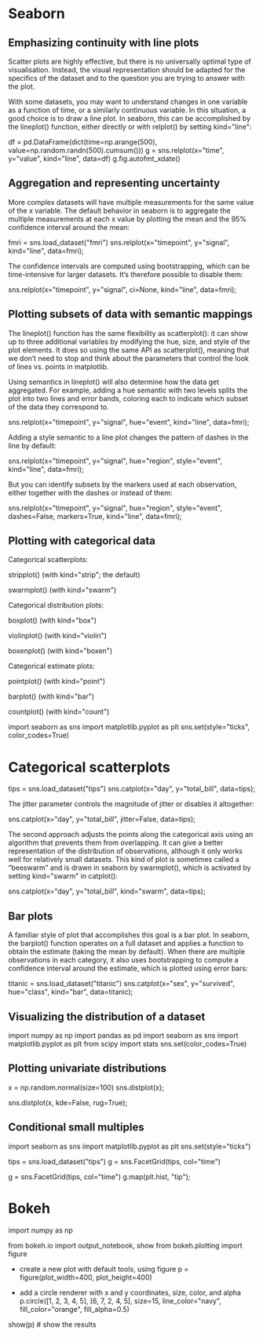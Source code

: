 # Seaborn
## Emphasizing continuity with line plots
Scatter plots are highly effective, but there is no universally optimal type of visualisation. Instead, the visual representation should be adapted for the specifics of the dataset and to the question you are trying to answer with the plot.

With some datasets, you may want to understand changes in one variable as a function of time, or a similarly continuous variable. In this situation, a good choice is to draw a line plot. In seaborn, this can be accomplished by the lineplot() function, either directly or with relplot() by setting kind="line":

df = pd.DataFrame(dict(time=np.arange(500),
                       value=np.random.randn(500).cumsum()))
g = sns.relplot(x="time", y="value", kind="line", data=df)
g.fig.autofmt_xdate()

## Aggregation and representing uncertainty
More complex datasets will have multiple measurements for the same value of the x variable. The default behavior in seaborn is to aggregate the multiple measurements at each x value by plotting the mean and the 95% confidence interval around the mean:

fmri = sns.load_dataset("fmri")
sns.relplot(x="timepoint", y="signal", kind="line", data=fmri);

The confidence intervals are computed using bootstrapping, which can be time-intensive for larger datasets. It’s therefore possible to disable them:

sns.relplot(x="timepoint", y="signal", ci=None, kind="line", data=fmri);

## Plotting subsets of data with semantic mappings
The lineplot() function has the same flexibility as scatterplot(): it can show up to three additional variables by modifying the hue, size, and style of the plot elements. It does so using the same API as scatterplot(), meaning that we don’t need to stop and think about the parameters that control the look of lines vs. points in matplotlib.

Using semantics in lineplot() will also determine how the data get aggregated. For example, adding a hue semantic with two levels splits the plot into two lines and error bands, coloring each to indicate which subset of the data they correspond to.

sns.relplot(x="timepoint", y="signal", hue="event", kind="line", data=fmri);

Adding a style semantic to a line plot changes the pattern of dashes in the line by default:

sns.relplot(x="timepoint", y="signal", hue="region", style="event",
            kind="line", data=fmri);

But you can identify subsets by the markers used at each observation, either together with the dashes or instead of them:

sns.relplot(x="timepoint", y="signal", hue="region", style="event",
            dashes=False, markers=True, kind="line", data=fmri);

## Plotting with categorical data

Categorical scatterplots:

stripplot() (with kind="strip"; the default)

swarmplot() (with kind="swarm")

Categorical distribution plots:

boxplot() (with kind="box")

violinplot() (with kind="violin")

boxenplot() (with kind="boxen")

Categorical estimate plots:

pointplot() (with kind="point")

barplot() (with kind="bar")

countplot() (with kind="count")

import seaborn as sns
import matplotlib.pyplot as plt
sns.set(style="ticks", color_codes=True)

# Categorical scatterplots
tips = sns.load_dataset("tips")
sns.catplot(x="day", y="total_bill", data=tips);

The jitter parameter controls the magnitude of jitter or disables it altogether:

sns.catplot(x="day", y="total_bill", jitter=False, data=tips);

The second approach adjusts the points along the categorical axis using an algorithm that prevents them from overlapping. It can give a better representation of the distribution of observations, although it only works well for relatively small datasets. This kind of plot is sometimes called a “beeswarm” and is drawn in seaborn by swarmplot(), which is activated by setting kind="swarm" in catplot():

sns.catplot(x="day", y="total_bill", kind="swarm", data=tips);

## Bar plots
A familiar style of plot that accomplishes this goal is a bar plot. In seaborn, the barplot() function operates on a full dataset and applies a function to obtain the estimate (taking the mean by default). When there are multiple observations in each category, it also uses bootstrapping to compute a confidence interval around the estimate, which is plotted using error bars:

titanic = sns.load_dataset("titanic")
sns.catplot(x="sex", y="survived", hue="class", kind="bar", data=titanic);

## Visualizing the distribution of a dataset

import numpy as np
import pandas as pd
import seaborn as sns
import matplotlib.pyplot as plt
from scipy import stats
sns.set(color_codes=True)

## Plotting univariate distributions
x = np.random.normal(size=100)
sns.distplot(x);

sns.distplot(x, kde=False, rug=True);

## Conditional small multiples
import seaborn as sns
import matplotlib.pyplot as plt
sns.set(style="ticks")

tips = sns.load_dataset("tips")
g = sns.FacetGrid(tips, col="time")

g = sns.FacetGrid(tips, col="time")
g.map(plt.hist, "tip");

# Bokeh
import numpy as np

from bokeh.io import output_notebook, show
from bokeh.plotting import figure

- create a new plot with default tools, using figure
p = figure(plot_width=400, plot_height=400)

- add a circle renderer with x and y coordinates, size, color, and alpha
p.circle([1, 2, 3, 4, 5], [6, 7, 2, 4, 5], size=15, line_color="navy", fill_color="orange", fill_alpha=0.5)

show(p) # show the results